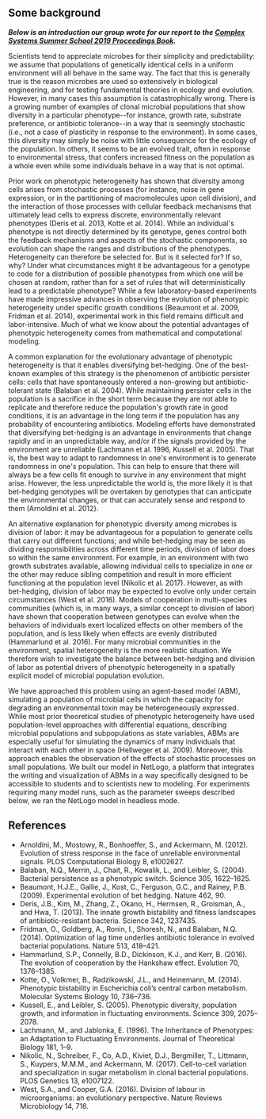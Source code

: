 ## Some background
***Below is an introduction our group wrote for our report to the [Complex Systems Summer School 2019 Proceedings Book](https://santafe.edu/engage/learn/resources/2019-csss-proceedings).***

Scientists tend to appreciate microbes for their simplicity and predictability: we assume that populations of genetically identical cells in a uniform environment will all behave in the same way. The fact that this is generally true is the reason microbes are used so extensively in biological engineering, and for testing fundamental theories in ecology and evolution. However, in many cases this assumption is catastrophically wrong. There is a growing number of examples of clonal microbial populations that show diversity in a particular phenotype--for instance, growth rate, substrate preference, or antibiotic tolerance--in a way that is seemingly stochastic (i.e., not a case of plasticity in response to the environment). In some cases, this diversity may simply be noise with little consequence for the ecology of the population. In others, it seems to be an evolved trait, often in response to environmental stress, that confers increased fitness on the population as a whole even while some individuals behave in a way that is not optimal.

Prior work on phenotypic heterogeneity has shown that diversity among cells arises from stochastic processes (for instance, noise in gene expression, or in the partitioning of macromolecules upon cell division), and the interaction of those processes with cellular feedback mechanisms that ultimately lead cells to express discrete, environmentally relevant phenotypes (Deris et al. 2013, Kotte et al. 2014). While an individual's phenotype is not directly determined by its genotype, genes control both the feedback mechanisms and aspects of the stochastic components, so evolution can shape the ranges and distributions of the phenotypes. Heterogeneity can therefore be selected for. But is it selected for? If so, why? Under what circumstances might it be advantageous for a genotype to code for a distribution of possible phenotypes from which one will be chosen at random, rather than for a set of rules that will deterministically lead to a predictable phenotype? While a few laboratory-based experiments have made impressive advances in observing the evolution of phenotypic heterogeneity under specific growth conditions (Beaumont et al. 2009, Fridman et al. 2014), experimental work in this field remains difficult and labor-intensive. Much of what we know about the potential advantages of phenotypic heterogeneity comes from mathematical and computational modeling.

A common explanation for the evolutionary advantage of phenotypic heterogeneity is that it enables diversifying bet-hedging. One of the best-known examples of this strategy is the phenomenon of antibiotic persister cells: cells that have spontaneously entered a non-growing but antibiotic-tolerant state (Balaban et al. 2004). While maintaining persister cells in the population is a sacrifice in the short term because they are not able to replicate and therefore reduce the population's growth rate in good conditions, it is an advantage in the long term if the population has any probability of encountering antibiotics. Modeling efforts have demonstrated that diversifying bet-hedging is an advantage in environments that change rapidly and in an unpredictable way, and/or if the signals provided by the environment are unreliable (Lachmann et al. 1996, Kussell et al. 2005). That is, the best way to adapt to randomness in one's environment is to generate randomness in one's population. This can help to ensure that there will always be a few cells fit enough to survive in any environment that might arise. However, the less unpredictable the world is, the more likely it is that bet-hedging genotypes will be overtaken by genotypes that can anticipate the environmental changes, or that can accurately sense and respond to them (Arnoldini et al. 2012}.  

An alternative explanation for phenotypic diversity among microbes is division of labor: it may be advantageous for a population to generate cells that carry out different functions; and while bet-hedging may be seen as dividing responsibilities across different time periods, division of labor does so within the same environment. For example, in an environment with two growth substrates available, allowing individual cells to specialize in one or the other may reduce sibling competition and result in more efficient functioning at the population level (Nikolic et al. 2017). However, as with bet-hedging, division of labor may be expected to evolve only under certain circumstances (West et al. 2016). Models of cooperation in multi-species communities (which is, in many ways, a similar concept to division of labor) have shown that cooperation between genotypes can evolve when the behaviors of individuals exert localized effects on other members of the population, and is less likely when effects are evenly distributed (Hammarlund et al. 2016). For many microbial communities in the environment, spatial heterogeneity is the more realistic situation. We therefore wish to investigate the balance between bet-hedging and division of labor as potential drivers of phenotypic heterogeneity in a spatially explicit model of microbial population evolution.

We have approached this problem using an agent-based model (ABM), simulating a population of microbial cells in which the capacity for degrading an environmental toxin may be heterogeneously expressed. While most prior theoretical studies of phenotypic heterogeneity have used population-level approaches with differential equations, describing microbial populations and subpopulations as state variables, ABMs are especially useful for simulating the dynamics of many individuals that interact with each other in space (Hellweger et al. 2009). Moreover, this approach enables the observation of the effects of stochastic processes on small populations. We built our model in NetLogo, a platform that integrates the writing and visualization of ABMs in a way specifically designed to be accessible to students and to scientists new to modeling. For experiments requiring many model runs, such as the parameter sweeps described below, we ran the NetLogo model in headless mode. 

## References 
* Arnoldini, M., Mostowy, R., Bonhoeffer, S., and Ackermann, M. (2012). Evolution of stress response in the face of unreliable environmental signals. PLOS Computational Biology 8, e1002627.
* Balaban, N.Q., Merrin, J., Chait, R., Kowalik, L., and Leibler, S. (2004). Bacterial persistence as a phenotypic switch. Science 305, 1622–1625.
* Beaumont, H.J.E., Gallie, J., Kost, C., Ferguson, G.C., and Rainey, P.B. (2009). Experimental evolution of bet hedging. Nature 462, 90.
* Deris, J.B., Kim, M., Zhang, Z., Okano, H., Hermsen, R., Groisman, A., and Hwa, T. (2013). The innate growth bistability and fitness landscapes of antibiotic-resistant bacteria. Science 342, 1237435.
* Fridman, O., Goldberg, A., Ronin, I., Shoresh, N., and Balaban, N.Q. (2014). Optimization of lag time underlies antibiotic tolerance in evolved bacterial populations. Nature 513, 418–421.
* Hammarlund, S.P., Connelly, B.D., Dickinson, K.J., and Kerr, B. (2016). The evolution of cooperation by the Hankshaw effect. Evolution 70, 1376–1385.
* Kotte, O., Volkmer, B., Radzikowski, J.L., and Heinemann, M. (2014). Phenotypic bistability in Escherichia coli’s central carbon metabolism. Molecular Systems Biology 10, 736–736.
* Kussell, E., and Leibler, S. (2005). Phenotypic diversity, population growth, and information in fluctuating environments. Science 309, 2075–2078.
* Lachmann, M., and Jablonka, E. (1996). The Inheritance of Phenotypes: an Adaptation to Fluctuating Environments. Journal of Theoretical Biology 181, 1–9.
* Nikolic, N., Schreiber, F., Co, A.D., Kiviet, D.J., Bergmiller, T., Littmann, S., Kuypers, M.M.M., and Ackermann, M. (2017). Cell-to-cell variation and specialization in sugar metabolism in clonal bacterial populations. PLOS Genetics 13, e1007122.
* West, S.A., and Cooper, G.A. (2016). Division of labour in microorganisms: an evolutionary perspective. Nature Reviews Microbiology 14, 716.
